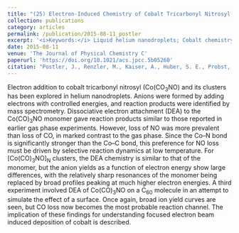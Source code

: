 ```yaml
---
title: "(25) Electron-Induced Chemistry of Cobalt Tricarbonyl Nitrosyl (Co(CO)<sub>3</sub>NO) in Liquid Helium Nanodroplets"
collection: publications
category: articles
permalink: /publication/2015-08-11_postler
excerpt: '<i>Keywords:</i> Liquid helium nanodroplets; Cobalt chemistry; Low-energy electron attachment; Dissociative electron attachment'
date: 2015-08-11
venue: 'The Journal of Physical Chemistry C'
paperurl: 'https://doi.org/10.1021/acs.jpcc.5b05260'
citation: "Postler, J., Renzler, M., Kaiser, A., Huber, S. E., Probst, M., Scheier, P., & Ellis, A. M. (2015). Electron-Induced Chemistry of Cobalt Tricarbonyl Nitrosyl (Co(CO)<sub>3</sub>NO) in Liquid Helium Nanodroplets. <i>The Journal of Physical Chemistry C, 119</i>, 20917-20922."
---
```


Electron addition to cobalt tricarbonyl nitrosyl (Co(CO<sub>3</sub>NO) and its clusters has been explored in helium nanodroplets. Anions were formed by adding electrons with controlled energies, and reaction products were identified by mass spectrometry. Dissociative electron attachment (DEA) to the Co(CO)<sub>3</sub>NO monomer gave reaction products similar to those reported in earlier gas phase experiments. However, loss of NO was more prevalent than loss of CO, in marked contrast to the gas phase. Since the Co–N bond is significantly stronger than the Co–C bond, this preference for NO loss must be driven by selective reaction dynamics at low temperature. For [Co(CO)<sub>3</sub>NO]<sub>N</sub> clusters, the DEA chemistry is similar to that of the monomer, but the anion yields as a function of electron energy show large differences, with the relatively sharp resonances of the monomer being replaced by broad profiles peaking at much higher electron energies. A third experiment involved DEA of Co(CO)<sub>3</sub>NO on a C<sub>60</sub> molecule in an attempt to simulate the effect of a surface. Once again, broad ion yield curves are seen, but CO loss now becomes the most probable reaction channel. The implication of these findings for understanding focused electron beam induced deposition of cobalt is described.